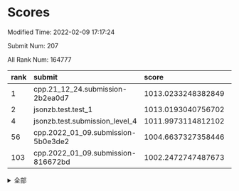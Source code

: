 # Scores

Modified Time: 2022-02-09 17:17:24

Submit Num: 207

All Rank Num: 164777

| rank |               submit               |       score        |       sigma        | pk_num |
| :--- | :--------------------------------- | :----------------- | :----------------- | :----- |
| 1    | cpp.21_12_24.submission-2b2ea0d7   | 1013.0233248382849 | 0.790710227863425  | 3185   |
| 2    | jsonzb.test.test_1                 | 1013.0193040756702 | 0.8168012975197336 | 3182   |
| 4    | jsonzb.test.submission_level_4     | 1011.9973114812102 | 0.7698097547703657 | 3182   |
| 56   | cpp.2022_01_09.submission-5b0e3de2 | 1004.6637327358446 | 0.7228246971227803 | 3183   |
| 103  | cpp.2022_01_09.submission-816672bd | 1002.2472747487673 | 0.7194569323071663 | 3188   |


<details>
<summary>全部</summary>

| rank |                 submit                 |       score        |       sigma        | pk_num |
| :--- | :------------------------------------- | :----------------- | :----------------- | :----- |
| 1    | cpp.21_12_24.submission-2b2ea0d7       | 1013.0233248382849 | 0.790710227863425  | 3185   |
| 2    | jsonzb.test.test_1                     | 1013.0193040756702 | 0.8168012975197336 | 3182   |
| 3    | gobigger.level_3.submission_level_3_22 | 1012.1616031710646 | 0.777990118561429  | 3185   |
| 4    | jsonzb.test.submission_level_4         | 1011.9973114812102 | 0.7698097547703657 | 3182   |
| 5    | gobigger.level_3.submission_level_3_48 | 1011.6991157185836 | 0.801296923539551  | 3186   |
| 6    | gobigger.level_3.submission_level_3_19 | 1011.5382708099596 | 0.7721339426038342 | 3180   |
| 7    | gobigger.level_3.submission_level_3_46 | 1011.5380143061248 | 0.7466984738878051 | 3188   |
| 8    | gobigger.level_3.submission_level_3_34 | 1011.4922788621336 | 0.7619058876228866 | 3182   |
| 9    | gobigger.level_3.submission_level_3_28 | 1011.4184419551873 | 0.7793238041332393 | 3182   |
| 10   | gobigger.level_3.submission_level_3_24 | 1011.3121760888124 | 0.7722475120681679 | 3186   |
| 11   | gobigger.level_3.submission_level_3_18 | 1011.004205519368  | 0.7835071114308509 | 3179   |
| 12   | gobigger.level_3.submission_level_3_30 | 1010.9490526748398 | 0.7492044877234127 | 3188   |
| 13   | gobigger.level_3.submission_level_3_1  | 1010.8540726183435 | 0.7746627924929403 | 3190   |
| 14   | gobigger.level_3.submission_level_3_7  | 1010.7099649147685 | 0.7564341845379444 | 3183   |
| 15   | gobigger.level_3.submission_level_3_29 | 1010.6730683145511 | 0.7909612092798639 | 3183   |
| 16   | gobigger.level_3.submission_level_3_43 | 1010.638085341307  | 0.7623511131414356 | 3182   |
| 17   | gobigger.level_3.submission_level_3_39 | 1010.5627550739689 | 0.7701216647507725 | 3183   |
| 18   | gobigger.level_3.submission_level_3_27 | 1010.5453528398886 | 0.7580984987713364 | 3185   |
| 19   | gobigger.level_3.submission_level_3_47 | 1010.5195668997395 | 0.7607573250906396 | 3179   |
| 20   | gobigger.level_3.submission_level_3_15 | 1010.5000593367533 | 0.7588902881367963 | 3189   |
| 21   | gobigger.level_3.submission_level_3_10 | 1010.3254966294757 | 0.7838639686920371 | 3187   |
| 22   | gobigger.level_3.submission_level_3_4  | 1010.2696015906471 | 0.7509669780980708 | 3184   |
| 23   | gobigger.level_3.submission_level_3_40 | 1010.2093124427904 | 0.7711132544973642 | 3183   |
| 24   | gobigger.level_3.submission_level_3_41 | 1010.1962897092689 | 0.7513265647376948 | 3183   |
| 25   | gobigger.level_3.submission_level_3_8  | 1010.1877767772448 | 0.761228358530006  | 3184   |
| 26   | gobigger.level_3.submission_level_3_21 | 1010.1650759973958 | 0.7679664663712786 | 3183   |
| 27   | gobigger.level_3.submission_level_3_31 | 1010.1170730600862 | 0.7492110083780312 | 3185   |
| 28   | gobigger.level_3.submission_level_3_42 | 1010.1050336010227 | 0.771907275023153  | 3186   |
| 29   | gobigger.level_3.submission_level_3_20 | 1010.0992725144391 | 0.766686107356367  | 3188   |
| 30   | gobigger.level_3.submission_level_3_25 | 1010.0389234788604 | 0.7762695161454356 | 3184   |
| 31   | gobigger.level_3.submission_level_3_32 | 1010.0174685483985 | 0.7496188685277837 | 3184   |
| 32   | gobigger.level_3.submission_level_3_26 | 1009.9450843729387 | 0.7512410062348828 | 3188   |
| 33   | gobigger.level_3.submission_level_3_16 | 1009.9179022649093 | 0.7839553295070528 | 3187   |
| 34   | gobigger.level_3.submission_level_3_2  | 1009.9087657778457 | 0.7491560890353515 | 3182   |
| 35   | gobigger.level_3.submission_level_3_36 | 1009.8478172741868 | 0.7638467951464761 | 3177   |
| 36   | gobigger.level_3.submission_level_3_38 | 1009.8277541679213 | 0.7386421496537342 | 3179   |
| 37   | gobigger.level_3.submission_level_3_44 | 1009.82440579983   | 0.7661543046268673 | 3186   |
| 38   | gobigger.level_3.submission_level_3_5  | 1009.8039551137681 | 0.7557208150127092 | 3180   |
| 39   | gobigger.level_3.submission_level_3_6  | 1009.7981480034109 | 0.752281653555514  | 3187   |
| 40   | gobigger.level_3.submission_level_3_13 | 1009.7883926326778 | 0.7710541605983838 | 3180   |
| 41   | gobigger.level_3.submission_level_3_14 | 1009.7653029441357 | 0.7657719915986225 | 3184   |
| 42   | gobigger.level_3.submission_level_3_37 | 1009.7350830197221 | 0.7519203462862339 | 3178   |
| 43   | gobigger.level_3.submission_level_3_11 | 1009.7246216482613 | 0.7420694969722862 | 3180   |
| 44   | gobigger.level_3.submission_level_3_0  | 1009.6794646085164 | 0.744197151475334  | 3189   |
| 45   | gobigger.level_3.submission_level_3_12 | 1009.6594264900021 | 0.7562376942995902 | 3187   |
| 46   | gobigger.level_3.submission_level_3_23 | 1009.6233487704739 | 0.7517069622425447 | 3182   |
| 47   | gobigger.level_3.submission_level_3_9  | 1009.6151686363955 | 0.7614978609627786 | 3181   |
| 48   | gobigger.level_3.submission_level_3_17 | 1009.4110877654891 | 0.7569079871905273 | 3190   |
| 49   | gobigger.level_3.submission_level_3_35 | 1009.3894690982237 | 0.7591578181469446 | 3182   |
| 50   | gobigger.level_3.submission_level_3_3  | 1009.3802517156732 | 0.7470536269536624 | 3183   |
| 51   | gobigger.level_3.submission_level_3_33 | 1009.041002929281  | 0.754146696635838  | 3186   |
| 52   | gobigger.level_3.submission_level_3_45 | 1008.8284904077141 | 0.7462735115427499 | 3190   |
| 53   | gobigger.level_3.submission_level_3_49 | 1008.3177146894409 | 0.7451313815074297 | 3187   |
| 54   | gobigger.level_1.submission_level_1_26 | 1005.6408897125589 | 0.7192467259713022 | 3187   |
| 55   | gobigger.level_1.submission_level_1_36 | 1004.7910455231998 | 0.7272597051794728 | 3187   |
| 56   | cpp.2022_01_09.submission-5b0e3de2     | 1004.6637327358446 | 0.7228246971227803 | 3183   |
| 57   | gobigger.level_1.submission_level_1_49 | 1004.4181760567205 | 0.7215347416168689 | 3190   |
| 58   | gobigger.level_1.submission_level_1_17 | 1004.2945911273005 | 0.7254815561892692 | 3186   |
| 59   | gobigger.level_1.submission_level_1_31 | 1004.2905253452037 | 0.7150290216968035 | 3182   |
| 60   | gobigger.level_1.submission_level_1_38 | 1004.2745149598201 | 0.7191506734047063 | 3182   |
| 61   | gobigger.level_1.submission_level_1_18 | 1004.2170809683656 | 0.7168261733870464 | 3188   |
| 62   | gobigger.level_1.submission_level_1_21 | 1004.2150255252246 | 0.7163578225190147 | 3185   |
| 63   | gobigger.level_1.submission_level_1_1  | 1004.1992711149079 | 0.7183432711137091 | 3184   |
| 64   | gobigger.level_1.submission_level_1_16 | 1004.1850128871174 | 0.7188876270500352 | 3179   |
| 65   | gobigger.level_1.submission_level_1_46 | 1004.0878174997586 | 0.7243588966619486 | 3182   |
| 66   | gobigger.level_1.submission_level_1_10 | 1004.0317660928632 | 0.7271599387133051 | 3188   |
| 67   | gobigger.level_1.submission_level_1_48 | 1003.8834409222997 | 0.7151217257634731 | 3185   |
| 68   | gobigger.level_1.submission_level_1_13 | 1003.8295649326847 | 0.7148169632048705 | 3183   |
| 69   | gobigger.level_1.submission_level_1_40 | 1003.8052270353479 | 0.718718600782548  | 3183   |
| 70   | gobigger.level_1.submission_level_1_45 | 1003.7225365602407 | 0.7239283363970251 | 3184   |
| 71   | gobigger.level_1.submission_level_1_41 | 1003.7021164806397 | 0.7128172236298624 | 3187   |
| 72   | gobigger.level_1.submission_level_1_3  | 1003.6675803520602 | 0.7143913702942646 | 3185   |
| 73   | gobigger.level_1.submission_level_1_14 | 1003.6186818644486 | 0.7280596466249477 | 3184   |
| 74   | gobigger.level_1.submission_level_1_19 | 1003.5952255387139 | 0.709072588184921  | 3186   |
| 75   | gobigger.level_1.submission_level_1_23 | 1003.5826639933352 | 0.7296478161336505 | 3183   |
| 76   | gobigger.level_1.submission_level_1_12 | 1003.5551595795604 | 0.7245943792215928 | 3187   |
| 77   | gobigger.level_1.submission_level_1_33 | 1003.5429473638188 | 0.7236465733907654 | 3185   |
| 78   | gobigger.level_1.submission_level_1_7  | 1003.5161826631899 | 0.7138559503892745 | 3182   |
| 79   | gobigger.level_1.submission_level_1_29 | 1003.4765540096115 | 0.7170206924011057 | 3180   |
| 80   | gobigger.level_1.submission_level_1_39 | 1003.4760932305251 | 0.7150173345261126 | 3187   |
| 81   | gobigger.level_1.submission_level_1_35 | 1003.3738293315424 | 0.7200641139348322 | 3185   |
| 82   | gobigger.level_1.submission_level_1_43 | 1003.3653243275664 | 0.7110552172354719 | 3183   |
| 83   | gobigger.level_1.submission_level_1_27 | 1003.361094650495  | 0.7260152306456855 | 3183   |
| 84   | gobigger.level_1.submission_level_1_2  | 1003.3265351546426 | 0.7060305130934468 | 3185   |
| 85   | gobigger.level_1.submission_level_1_8  | 1003.3180560721431 | 0.7150912076338138 | 3183   |
| 86   | gobigger.level_1.submission_level_1_30 | 1003.2616991346251 | 0.7111516422874646 | 3183   |
| 87   | gobigger.level_1.submission_level_1_4  | 1003.2306298597383 | 0.7159089394422931 | 3188   |
| 88   | gobigger.level_1.submission_level_1_34 | 1003.1697904786023 | 0.7281861000534293 | 3188   |
| 89   | gobigger.level_1.submission_level_1_28 | 1002.9055819391566 | 0.7190627506115976 | 3185   |
| 90   | gobigger.level_1.submission_level_1_6  | 1002.8718135457416 | 0.70549255441459   | 3185   |
| 91   | gobigger.level_1.submission_level_1_11 | 1002.8372429317352 | 0.7247878814658226 | 3187   |
| 92   | gobigger.level_1.submission_level_1_42 | 1002.8217670033929 | 0.7165550333457543 | 3184   |
| 93   | gobigger.level_1.submission_level_1_0  | 1002.755066813984  | 0.7179470413350344 | 3188   |
| 94   | gobigger.level_1.submission_level_1_37 | 1002.7337351335817 | 0.706276181865814  | 3184   |
| 95   | gobigger.level_1.submission_level_1_25 | 1002.6642913723853 | 0.7155974781198624 | 3181   |
| 96   | gobigger.level_1.submission_level_1_32 | 1002.6234812032387 | 0.718552864849548  | 3182   |
| 97   | gobigger.level_1.submission_level_1_20 | 1002.5800228265973 | 0.7071572908456845 | 3180   |
| 98   | gobigger.level_1.submission_level_1_24 | 1002.5686749349757 | 0.7197976878296094 | 3182   |
| 99   | gobigger.level_1.submission_level_1_47 | 1002.5513941976752 | 0.7066244761465976 | 3186   |
| 100  | gobigger.level_1.submission_level_1_22 | 1002.4397800861352 | 0.7158707898414005 | 3186   |
| 101  | gobigger.level_1.submission_level_1_44 | 1002.3449433697357 | 0.6996135166932396 | 3185   |
| 102  | gobigger.level_1.submission_level_1_9  | 1002.2801142382265 | 0.7172988719847793 | 3181   |
| 103  | cpp.2022_01_09.submission-816672bd     | 1002.2472747487673 | 0.7194569323071663 | 3188   |
| 104  | gobigger.level_1.submission_level_1_15 | 1002.159466641781  | 0.7188899589725504 | 3186   |
| 105  | gobigger.level_1.submission_level_1_5  | 1002.0970296299188 | 0.7114194346883134 | 3184   |
| 106  | gobigger.random.submission_random_8    | 997.9151997785615  | 0.7114102243093766 | 3183   |
| 107  | gobigger.random.submission_random_34   | 997.1758616142886  | 0.7164205538039975 | 3186   |
| 108  | gobigger.random.submission_random_27   | 997.0815181335023  | 0.7055743937160323 | 3186   |
| 109  | gobigger.random.submission_random_0    | 996.932669106438   | 0.7109031276200747 | 3183   |
| 110  | gobigger.random.submission_random_31   | 996.7497317017812  | 0.7110666017043218 | 3182   |
| 111  | gobigger.random.submission_random_42   | 996.5947586131252  | 0.7048414276491283 | 3181   |
| 112  | gobigger.random.submission_random_12   | 996.3863845624359  | 0.7051054680055805 | 3183   |
| 113  | gobigger.random.submission_random_41   | 996.3698169181545  | 0.7214379013005207 | 3186   |
| 114  | gobigger.random.submission_random_16   | 996.3059203795029  | 0.7133497171728955 | 3177   |
| 115  | gobigger.random.submission_random_24   | 996.2736475178148  | 0.7163615372469726 | 3183   |
| 116  | gobigger.random.submission_random_36   | 996.2265398406588  | 0.704371955649754  | 3183   |
| 117  | gobigger.random.submission_random_2    | 996.2158614648205  | 0.7143300657299    | 3182   |
| 118  | gobigger.random.submission_random_44   | 996.1995235142197  | 0.7181052886408995 | 3184   |
| 119  | gobigger.random.submission_random_30   | 996.1493201425628  | 0.7087219114578132 | 3188   |
| 120  | gobigger.random.submission_random_35   | 996.1204532888157  | 0.7199677941237643 | 3187   |
| 121  | gobigger.random.submission_random_47   | 996.1165417543689  | 0.7247713702160102 | 3183   |
| 122  | gobigger.random.submission_random_10   | 996.0726843697895  | 0.7197425669745833 | 3182   |
| 123  | gobigger.random.submission_random_11   | 996.0565743448229  | 0.7240028844237594 | 3181   |
| 124  | gobigger.random.submission_random_14   | 996.0362847518255  | 0.7201854279175218 | 3181   |
| 125  | gobigger.random.submission_random_5    | 996.0271127518268  | 0.7141024260662916 | 3184   |
| 126  | gobigger.random.submission_random_37   | 995.9850471907702  | 0.7130963934768721 | 3187   |
| 127  | gobigger.random.submission_random_19   | 995.9096296631458  | 0.7114434993309859 | 3184   |
| 128  | gobigger.random.submission_random_15   | 995.878331892569   | 0.7100291763957887 | 3186   |
| 129  | gobigger.random.submission_random_46   | 995.8226277853381  | 0.715431882530371  | 3182   |
| 130  | gobigger.random.submission_random_33   | 995.7918312697383  | 0.7159565273533944 | 3184   |
| 131  | gobigger.random.submission_random_29   | 995.7917567457565  | 0.7231177923785223 | 3187   |
| 132  | gobigger.random.submission_random_48   | 995.7903611346707  | 0.7094886276718773 | 3182   |
| 133  | gobigger.random.submission_random_32   | 995.6529182657478  | 0.7135767914321737 | 3182   |
| 134  | gobigger.random.submission_random_7    | 995.5903995603751  | 0.7222760979963407 | 3180   |
| 135  | gobigger.random.submission_random_26   | 995.574356282793   | 0.7045033549053928 | 3190   |
| 136  | gobigger.random.submission_random_38   | 995.5232735096045  | 0.7088363898960383 | 3184   |
| 137  | gobigger.random.submission_random_39   | 995.4943247761353  | 0.710748828033772  | 3183   |
| 138  | gobigger.random.submission_random_3    | 995.4540092603584  | 0.7101629944039023 | 3179   |
| 139  | gobigger.random.submission_random_40   | 995.4437310858327  | 0.7255400634429645 | 3187   |
| 140  | gobigger.random.submission_random_21   | 995.3588200360582  | 0.7088064616735285 | 3183   |
| 141  | gobigger.random.submission_random_25   | 995.3080116881875  | 0.7018977509630252 | 3186   |
| 142  | gobigger.random.submission_random_9    | 995.2948674457206  | 0.7078388737497733 | 3185   |
| 143  | gobigger.random.submission_random_13   | 995.2925085004906  | 0.7215894930711408 | 3185   |
| 144  | gobigger.random.submission_random_6    | 995.260623150322   | 0.7419951314021538 | 3186   |
| 145  | gobigger.random.submission_random_1    | 995.1907421686765  | 0.7059747038087685 | 3185   |
| 146  | gobigger.random.submission_random_17   | 995.1045481927295  | 0.7105879177702578 | 3182   |
| 147  | gobigger.random.submission_random_23   | 995.072686230113   | 0.7236472339771834 | 3185   |
| 148  | gobigger.random.submission_random_49   | 995.0711747235373  | 0.7173971687735963 | 3178   |
| 149  | gobigger.random.submission_random_18   | 995.0104692852791  | 0.7250053433642027 | 3185   |
| 150  | gobigger.random.submission_random_45   | 994.7501994324612  | 0.7319265019184216 | 3181   |
| 151  | gobigger.random.submission_random_28   | 994.7487017065314  | 0.7135299308871506 | 3178   |
| 152  | gobigger.random.submission_random_22   | 994.6708206689453  | 0.707908460937306  | 3189   |
| 153  | gobigger.random.submission_random_20   | 994.6416360765214  | 0.7133620819836514 | 3182   |
| 154  | gobigger.random.submission_random_4    | 994.5706256216929  | 0.7289080727947981 | 3182   |
| 155  | gobigger.level_2.submission_level_2_36 | 994.5324743209467  | 0.7317577172868579 | 3183   |
| 156  | gobigger.random.submission_random_43   | 994.212094513613   | 0.7076862857896535 | 3187   |
| 157  | gobigger.level_2.submission_level_2_7  | 993.3886468262313  | 0.7288197090231101 | 3186   |
| 158  | gobigger.level_2.submission_level_2_40 | 993.2224779531937  | 0.7291738147572895 | 3187   |
| 159  | gobigger.level_2.submission_level_2_12 | 993.1969548223066  | 0.7260063735878316 | 3186   |
| 160  | gobigger.level_2.submission_level_2_4  | 993.1289319350316  | 0.741553743246772  | 3187   |
| 161  | gobigger.level_2.submission_level_2_37 | 993.0794606965211  | 0.7446524104149755 | 3182   |
| 162  | gobigger.level_2.submission_level_2_25 | 993.0762946741955  | 0.7439994537079719 | 3188   |
| 163  | gobigger.level_2.submission_level_2_15 | 993.0481305085676  | 0.7583325277731896 | 3185   |
| 164  | gobigger.level_2.submission_level_2_17 | 992.9096881547575  | 0.7331195049831541 | 3182   |
| 165  | gobigger.level_2.submission_level_2_23 | 992.818433761802   | 0.7317247716898694 | 3187   |
| 166  | gobigger.level_2.submission_level_2_2  | 992.6069627034817  | 0.7443782069590639 | 3180   |
| 167  | gobigger.level_2.submission_level_2_46 | 992.5206438788557  | 0.7513128537894636 | 3188   |
| 168  | gobigger.level_2.submission_level_2_6  | 992.404756383942   | 0.7657251645489438 | 3183   |
| 169  | gobigger.level_2.submission_level_2_24 | 992.3423885991621  | 0.7404708484709344 | 3176   |
| 170  | gobigger.level_2.submission_level_2_20 | 992.185766994836   | 0.7396279840176446 | 3181   |
| 171  | gobigger.level_2.submission_level_2_0  | 992.1638631911416  | 0.741541822522089  | 3184   |
| 172  | gobigger.level_2.submission_level_2_1  | 992.0526672696191  | 0.746952087119149  | 3187   |
| 173  | gobigger.level_2.submission_level_2_14 | 992.0113794401308  | 0.7420814288021399 | 3187   |
| 174  | gobigger.level_2.submission_level_2_13 | 992.0032825092695  | 0.7507750247606256 | 3182   |
| 175  | gobigger.level_2.submission_level_2_27 | 991.9888523999558  | 0.7598055335622668 | 3184   |
| 176  | gobigger.level_2.submission_level_2_30 | 991.9295104617247  | 0.7387996796312086 | 3187   |
| 177  | gobigger.level_2.submission_level_2_34 | 991.8923807657928  | 0.7644727706640408 | 3182   |
| 178  | gobigger.level_2.submission_level_2_3  | 991.8485738056808  | 0.7556161705207787 | 3183   |
| 179  | gobigger.level_2.submission_level_2_33 | 991.7710308372871  | 0.7508933346394794 | 3184   |
| 180  | gobigger.level_2.submission_level_2_9  | 991.7062831307293  | 0.7534264533988823 | 3182   |
| 181  | gobigger.level_2.submission_level_2_42 | 991.6998436064024  | 0.7364726255426545 | 3184   |
| 182  | gobigger.level_2.submission_level_2_19 | 991.6653535096799  | 0.743008934117302  | 3182   |
| 183  | gobigger.level_2.submission_level_2_32 | 991.6424188215334  | 0.7549701723723254 | 3184   |
| 184  | gobigger.level_2.submission_level_2_47 | 991.5533279243922  | 0.7477958175262808 | 3184   |
| 185  | gobigger.level_2.submission_level_2_39 | 991.536607025424   | 0.7462563672564283 | 3187   |
| 186  | gobigger.level_2.submission_level_2_10 | 991.5345003113822  | 0.7447136443745473 | 3187   |
| 187  | gobigger.level_2.submission_level_2_5  | 991.4407466593542  | 0.7485097818558055 | 3187   |
| 188  | gobigger.level_2.submission_level_2_22 | 991.3213112460124  | 0.7292276705759548 | 3186   |
| 189  | gobigger.level_2.submission_level_2_29 | 991.3127469200401  | 0.7486868785633833 | 3187   |
| 190  | gobigger.level_2.submission_level_2_18 | 991.308234759701   | 0.7403099383557378 | 3183   |
| 191  | gobigger.level_2.submission_level_2_43 | 991.295567695579   | 0.7650492423671079 | 3187   |
| 192  | gobigger.level_2.submission_level_2_31 | 991.2916022413036  | 0.747249673693621  | 3182   |
| 193  | gobigger.level_2.submission_level_2_11 | 991.2680955369098  | 0.7653426511329823 | 3185   |
| 194  | gobigger.level_2.submission_level_2_8  | 991.2495653286597  | 0.7678367421578082 | 3185   |
| 195  | gobigger.level_2.submission_level_2_26 | 991.1441511218351  | 0.7471650578834815 | 3180   |
| 196  | gobigger.level_2.submission_level_2_48 | 991.1231857537417  | 0.7680740705517962 | 3179   |
| 197  | gobigger.level_2.submission_level_2_38 | 991.0639705100085  | 0.7498095774604028 | 3180   |
| 198  | gobigger.level_2.submission_level_2_16 | 990.9051408346552  | 0.7834974936569831 | 3182   |
| 199  | gobigger.level_2.submission_level_2_45 | 990.902907715102   | 0.7673356204609577 | 3182   |
| 200  | gobigger.level_2.submission_level_2_28 | 990.6877101231595  | 0.7471413257933988 | 3188   |
| 201  | gobigger.level_2.submission_level_2_41 | 990.6164515949785  | 0.7446687879688618 | 3185   |
| 202  | gobigger.level_2.submission_level_2_44 | 990.4627943497354  | 0.7701233013256938 | 3180   |
| 203  | gobigger.level_2.submission_level_2_49 | 990.1830995908692  | 0.7747990766230827 | 3188   |
| 204  | gobigger.level_2.submission_level_2_35 | 989.9589223317982  | 0.7726835328774965 | 3185   |
| 205  | gobigger.level_2.submission_level_2_21 | 989.9584473129352  | 0.7596908543463649 | 3185   |
| 206  | gobigger.none.submission_none_1        | 979.1730172086955  | 1.2751630732941588 | 3188   |
| 207  | gobigger.none.submission_none_0        | 978.9734196425188  | 1.2243789206438838 | 3184   |

</details>